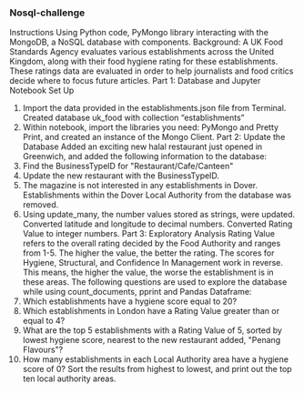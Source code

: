 ### Nosql-challenge

Instructions
Using Python code, PyMongo library interacting with the MongoDB, a NoSQL database with components.
 Background:
A  UK Food Standards Agency evaluates various establishments across the United Kingdom, along with their food hygiene rating for these establishments. These ratings data are evaluated in order to help journalists and food critics decide where to focus future articles.
Part 1: Database and Jupyter Notebook Set Up
1.	Import the data provided in the establishments.json file from Terminal. Created database uk_food with collection “establishments” 
2.	Within notebook, import the libraries you need: PyMongo and Pretty Print, and created an instance of the Mongo Client.
Part 2: Update the Database
Added an exciting new halal restaurant just opened in Greenwich, and added the following information to the database:
1.	Find the BusinessTypeID for "Restaurant/Cafe/Canteen"
2.	Update the new restaurant with the BusinessTypeID.
3.	The magazine is not interested in any establishments in Dover. Establishments within the Dover Local Authority from the database was removed. 
4.	Using update_many, the number values stored as strings, were updated. Converted latitude and longitude to decimal numbers. Converted Rating Value  to integer numbers.
Part 3: Exploratory Analysis
Rating Value refers to the overall rating decided by the Food Authority and ranges from 1-5. The higher the value, the better the rating.
The scores for Hygiene, Structural, and Confidence In Management work in reverse. This means, the higher the value, the worse the establishment is in these areas.
The following questions are used to explore the database while using count_documents, pprint and Pandas Dataframe:
1.	Which establishments have a hygiene score equal to 20?
2.	Which establishments in London have a Rating Value greater than or equal to 4?
3.	What are the top 5 establishments with a Rating Value of 5, sorted by lowest hygiene score, nearest to the new restaurant added, "Penang Flavours"?
4.	How many establishments in each Local Authority area have a hygiene score of 0? Sort the results from highest to lowest, and print out the top ten local authority areas.
